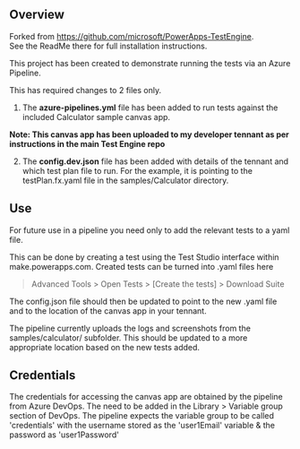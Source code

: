 ## Overview
Forked from https://github.com/microsoft/PowerApps-TestEngine.  
See the ReadMe there for full installation instructions. 

This project has been created to demonstrate running the tests via an Azure Pipeline. 

This has required changes to 2 files only. 

1) The **azure-pipelines.yml** file has been added to run tests against the included Calculator sample canvas app. 

__Note: This canvas app has been uploaded to my developer tennant as per instructions in the main Test Engine repo__


2) The **config.dev.json** file has been added with details of the tennant and which test plan file to run. For the example, it is pointing to the testPlan.fx.yaml file in the samples/Calculator directory.

 
## Use
For future use in a pipeline you need only to add the relevant tests to a yaml file.

This can be done by creating a test using the Test Studio interface within make.powerapps.com.  Created tests can be turned into .yaml files here

> Advanced Tools > Open Tests > [Create the tests] > Download Suite

The config.json file should then be updated to point to the new .yaml file and to the location of the canvas app in your tennant.

The pipeline currently uploads the logs and screenshots from the samples/calculator/ subfolder.  This should be updated to a more appropriate location based on the new tests added.


## Credentials
The credentials for accessing the canvas app are obtained by the pipeline from Azure DevOps.  The need to be added in the Library > Variable group section of DevOps. 
The pipeline expects the variable group to be called 'credentials' with the username stored as the 'user1Email' variable & the password as 'user1Password'